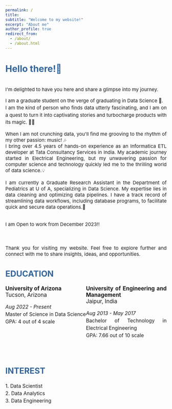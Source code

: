 ```yaml
---
permalink: /
title: 
subtitle: "Welcome to my website!"
excerpt: "About me"
author_profile: true
redirect_from: 
  - /about/
  - /about.html
---
```

<style>
   /* Style for the title */
    h1 {
        color:  #336699; /* Change the title text color to blue */
    }
</style>

<!-- Title of the page in blue -->
<h1>Hello there!🎉</h1>

<head>
<link href="https://fonts.googleapis.com/css2?family=Roboto&display=swap" rel="stylesheet">

<div style="text-align: justify; font-size: 15px;">
  <p style="line-height: 1.5;">

<br>I'm delighted to have you here and share a glimpse into my journey.
</p>
<p style="line-height: 1.5;">
I am a graduate student on the verge of graduating in Data Science 🚀.  <br>
I am the kind of person who finds data utterly fascinating, and I am on a quest to turn it into captivating stories and turbocharge products with its magic. 🎩✨  <br>

When I am not crunching data, you'll find me grooving to the rhythm of my other passion: music! 🎶 <br>
I bring over 4.5 years of hands-on experience as an Informatica ETL developer at Tata Consultancy Services in India. My academic journey started in Electrical Engineering, but my unwavering passion for computer science and technology quickly led me to the thrilling world of data science.💡
<br><br>
I am currently a Graduate Research Assistant in the Department of Pediatrics at U of A, specializing in Data Science. My expertise lies in data cleaning and optimizing data pipelines. I have a track record of streamlining data workflows, including database programs, to facilitate quick and secure data operations.💫
<br>
<br>
<p style="line-height: 1.5; font-size: 15px;">
I am Open to work from December 2023!!
</p>
<br>
<br>
Thank you for visiting my website. Feel free to explore further and connect with me to share insights, ideas, and opportunities.
  </p>
</div>

   <!-- <div style="text-align: justify; font-size: 17px;">     
    <h2 style="color: #336699;"><strong><br>EDUCATION</strong></h2>
    <p style="line-height: 1.5; font-size: 15.5px;">
     <strong><i class="fa fa-university"></i> University of Arizona, Tucson, Arizona</strong><br>
     <i>Aug 2022 - Present</i> <br>
     Master of Science in Data Science <br>
     GPA: 4 out of 4 scale <br>
    <br>
    <strong><i class="fa fa-university"></i> University of Engineering and Management, Jaipur, India</strong><br>
     <i>Aug 2013 - May 2017</i> <br>
     Bachelor of Technology in Electrical Engineering <br>
     GPA: 7.66 out of 10 scale <br>
    </p>  
   </div>  -->
   <div style="text-align: justify; font-size: 17px;">
  <h2 style="color: #336699;"><strong>EDUCATION</strong></h2>
  <p style="line-height: 1.5; font-size: 15.5px;">
    <div style="display: flex;">
      <div style="flex: 1;">
        <strong><i class="fa fa-university"></i> University of Arizona</strong><br>
         Tucson, Arizona <br>        
        <p style="line-height: 1.5; font-size: 15.5px;">
        <i>Aug 2022 - Present</i> <br>
        Master of Science in Data Science <br>
        GPA: 4 out of 4 scale <br></p>
      </div>
      <div style="flex: 1;">
        <strong><i class="fa fa-university"></i> University of Engineering and Management</strong><br>
         Jaipur, India <br>
         <p style="line-height: 1.5; font-size: 15.5px;">
        <i>Aug 2013 - May 2017</i> <br>
        Bachelor of Technology in Electrical Engineering <br>
        GPA: 7.66 out of 10 scale <br></p>
      </div>
    </div>
  </p>
</div>
  <div style="text-align: justify; font-size: 17px;">     
    <h2 style="color: #336699;"><strong><br>INTEREST</strong></h2> 
    <p style="line-height: 1.5; font-size: 15.5px;">
     1. Data Scientist <br>
     2. Data Analytics <br>
     3. Data Engineering
    <br>
    <br>
    </p>
   </div> 
</head>
